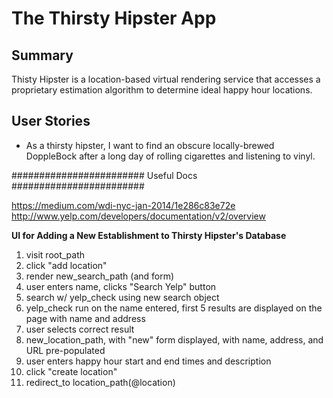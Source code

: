 The Thirsty Hipster App
======================

Summary
--------
Thisty Hipster is a location-based virtual rendering service that accesses a proprietary estimation algorithm to determine ideal happy hour locations.

User Stories
-----------
* As a thirsty hipster, I want to find an obscure locally-brewed DoppleBock after a long day of rolling cigarettes and listening to vinyl.





########################
Useful Docs
########################

https://medium.com/wdi-nyc-jan-2014/1e286c83e72e
http://www.yelp.com/developers/documentation/v2/overview


**UI for Adding a New Establishment to Thirsty Hipster's Database**

1.  visit root_path
2.  click "add location"
3.  render new_search_path (and form)
4.  user enters name, clicks "Search Yelp" button
5.  search w/ yelp_check using new search object
6.  yelp_check run on the name entered, first 5 results are displayed on the page with name and address
7.  user selects correct result
8.  new_location_path, with "new" form displayed, with name, address, and URL pre-populated
9.  user enters happy hour start and end times and description
10.  click "create location"
11.  redirect_to location_path(@location)
